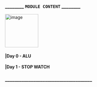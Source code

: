 ### ________ ```MODULE CONTENT``` ________
<img width="110" alt="image" src="https://github.com/user-attachments/assets/1c8c1acf-26e8-4956-aa95-c18a3bc5b3a6">

#### |Day 0 - ALU
#### |Day 1 - STOP WATCH

### _____________________________________
